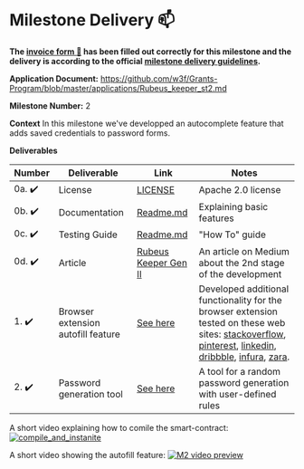 # Milestone Delivery :mailbox:

**The [invoice form :pencil:](https://docs.google.com/forms/d/e/1FAIpQLSfmNYaoCgrxyhzgoKQ0ynQvnNRoTmgApz9NrMp-hd8mhIiO0A/viewform) has been filled out correctly for this milestone and the delivery is according to the official [milestone delivery guidelines](https://github.com/w3f/Grants-Program/blob/master/docs/Support%20Docs/milestone-deliverables-guidelines.md).**

**Application Document:** https://github.com/w3f/Grants-Program/blob/master/applications/Rubeus_keeper_st2.md

**Milestone Number:** 2

**Context**
In this milestone we've developped an autocomplete feature that adds saved credentials to password forms.

**Deliverables**

| Number                 | Deliverable                        | Link                                                                                        | Notes                                                                                                                                                                                                                                                                                                                    |
| ---------------------- | ---------------------------------- | ------------------------------------------------------------------------------------------- | ------------------------------------------------------------------------------------------------------------------------------------------------------------------------------------------------------------------------------------------------------------------------------------------------------------------------ |
| 0a. :heavy_check_mark: | License                            | [LICENSE](https://github.com/bsn-si/rubeus-smartcontract/blob/main/LICENSE)                 | Apache 2.0 license                                                                                                                                                                                                                                                                                                       |
| 0b. :heavy_check_mark: | Documentation                      | [Readme.md](https://github.com/bsn-si/rubeus-smartcontract/blob/main/README.md)             | Explaining basic features                                                                                                                                                                                                                                                                                                |
| 0c. :heavy_check_mark: | Testing Guide                      | [Readme.md](https://github.com/bsn-si/rubeus-smartcontract/blob/main/README.md#how-to)      | "How To" guide                                                                                                                                                                                                                                                                                                           |
| 0d. :heavy_check_mark: | Article                            | [Rubeus Keeper Gen II](https://medium.com/@bela-supernova/rubeus-keeper-genii-cf9539884f30) | An article on Medium about the 2nd stage of the development                                                                                                                                                                                                                                                              |
| 1. :heavy_check_mark:  | Browser extension autofill feature | [See here](https://github.com/bsn-si/rubeus-client/blob/main/src/content-script/ui.ts#L41)  | Developed additional functionality for the browser extension tested on these web sites: [stackoverflow](https://stackoverflow.com/), [pinterest](https://www.pinterest.com/), [linkedin](https://www.linkedin.com/), [dribbble](https://dribbble.com/), [infura](https://www.infura.io/), [zara](https://www.zara.com/). |
| 2. :heavy_check_mark:  | Password generation tool           | [See here](https://github.com/bsn-si/rubeus-client/blob/main/src/content-script/ui.ts#L93)  | A tool for a random password generation with user-defined rules                                                                                                                                                                                                                                                          |

A short video explaining how to comile the smart-contract:
[![compile_and_instanite](https://user-images.githubusercontent.com/98888366/199804377-519b1651-f2ef-4d3b-b1be-cf9dd634b4c4.png)](https://media.bsn.si/rubeus/compile_and_instantiate_contract.mp4)

A short video showing the autofill feature:
[![M2 video preview](https://user-images.githubusercontent.com/98888366/223716583-24d796c3-6fb7-4faa-bd26-08034e5570f0.png)](https://media.bsn.si/rubeus/passwords.mp4)
